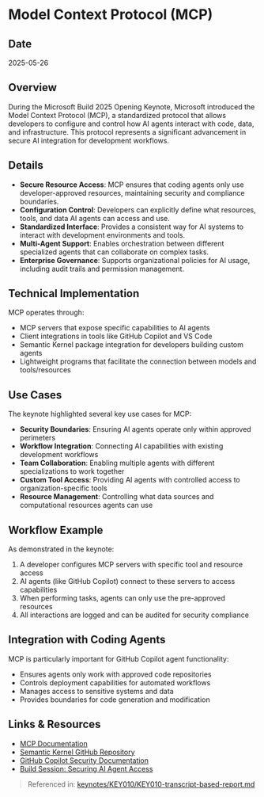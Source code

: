 # Model Context Protocol (MCP)

## Date
2025-05-26

## Overview
During the Microsoft Build 2025 Opening Keynote, Microsoft introduced the Model Context Protocol (MCP), a standardized protocol that allows developers to configure and control how AI agents interact with code, data, and infrastructure. This protocol represents a significant advancement in secure AI integration for development workflows.

## Details
- **Secure Resource Access**: MCP ensures that coding agents only use developer-approved resources, maintaining security and compliance boundaries.
- **Configuration Control**: Developers can explicitly define what resources, tools, and data AI agents can access and use.
- **Standardized Interface**: Provides a consistent way for AI systems to interact with development environments and tools.
- **Multi-Agent Support**: Enables orchestration between different specialized agents that can collaborate on complex tasks.
- **Enterprise Governance**: Supports organizational policies for AI usage, including audit trails and permission management.

## Technical Implementation
MCP operates through:
- MCP servers that expose specific capabilities to AI agents
- Client integrations in tools like GitHub Copilot and VS Code
- Semantic Kernel package integration for developers building custom agents
- Lightweight programs that facilitate the connection between models and tools/resources

## Use Cases
The keynote highlighted several key use cases for MCP:
- **Security Boundaries**: Ensuring AI agents operate only within approved perimeters
- **Workflow Integration**: Connecting AI capabilities with existing development workflows
- **Team Collaboration**: Enabling multiple agents with different specializations to work together
- **Custom Tool Access**: Providing AI agents with controlled access to organization-specific tools
- **Resource Management**: Controlling what data sources and computational resources agents can use

## Workflow Example
As demonstrated in the keynote:
1. A developer configures MCP servers with specific tool and resource access
2. AI agents (like GitHub Copilot) connect to these servers to access capabilities
3. When performing tasks, agents can only use the pre-approved resources
4. All interactions are logged and can be audited for security compliance

## Integration with Coding Agents
MCP is particularly important for GitHub Copilot agent functionality:
- Ensures agents only work with approved code repositories
- Controls deployment capabilities for automated workflows
- Manages access to sensitive systems and data
- Provides boundaries for code generation and modification

## Links & Resources
- [MCP Documentation](https://learn.microsoft.com/en-us/ai/mcp)
- [Semantic Kernel GitHub Repository](https://github.com/microsoft/semantic-kernel)
- [GitHub Copilot Security Documentation](https://docs.github.com/en/copilot)
- [Build Session: Securing AI Agent Access](https://build.microsoft.com/sessions)

> Referenced in: [keynotes/KEY010/KEY010-transcript-based-report.md](../KEY010-transcript-based-report.md)